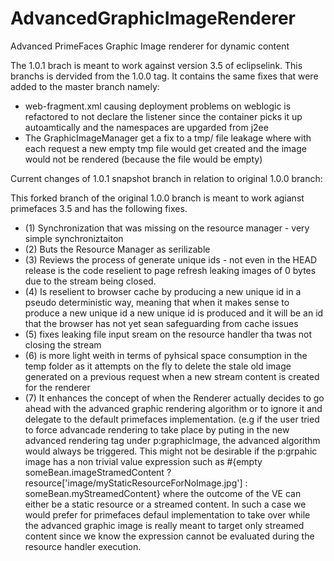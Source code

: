 AdvancedGraphicImageRenderer
============================

Advanced PrimeFaces Graphic Image renderer for dynamic content


The 1.0.1 brach is meant to work against version 3.5 of eclipselink.
This branchs is dervided from the 1.0.0 tag.
It contains the same fixes that were added to the master branch namely:
<ul>
  <li> web-fragment.xml causing deployment problems on weblogic is refactored to not declare the listener since the container picks it up autoamtically and the namespaces are upgarded from j2ee
  <li> The GraphicImageManager get a fix to a tmp/ file leakage where with each request a new empty tmp file would get created and the image would not be rendered (because the file would be empty)
</ul>


Current changes of 1.0.1 snapshot branch in relation to original 1.0.0 branch:

This forked branch of the original 1.0.0 branch is meant to work agianst primefaces 3.5 and has the following fixes.

<ul>
<li>
(1) Synchronization that was missing on the resource manager - very simple synchroniztaiton
<li>(2) Buts the Resource Manager as serilizable
<li>(3) Reviews the process of generate unique ids - not even in the HEAD release is the code reselient to page refresh leaking images of 0 bytes due to the stream being closed.
<li>(4) Is reselient to browser cache by producing a new unique id in a pseudo deterministic way, meaning that when it makes sense to produce a new unique id a new unique id is produced and it will be an id that the browser has not yet sean safeguarding from cache issues
<li>(5) fixes leaking file input sream on the resource handler tha twas not closing the stream
<li>(6) is more light weith in terms of pyhsical space consumption in the temp folder as it attempts on the fly to delete the stale old image generated on a previous request when a new stream content is created for the renderer
<li>(7) It enhances the concept of when the Renderer actually decides to go ahead with the advanced graphic rendering algorithm or to ignore it and delegate to the default primefaces implementation.  (e.g if the user tried to force advancade rendering to take place by puting in the new advanced rendering tag under p:graphicImage, the advanced algorithm would always be triggered. This might not be desirable if the p:grpahic image has a non trivial value expression such as
#{empty someBean.imageStramedContent ? resource['image/myStaticResourceForNoImage.jpg'] : someBean.myStreamedContent} where the outcome of the VE can either be a static resource or a streamed content. In such a case we would prefer for primefaces defaul implementation to take over while the advanced graphic image is really meant to target only streamed content since we know the expression cannot be evaluated during the resource handler execution.

</ul>

